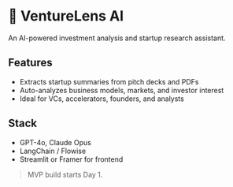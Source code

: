 # 🚀 VentureLens AI

An AI-powered investment analysis and startup research assistant.

## Features
- Extracts startup summaries from pitch decks and PDFs
- Auto-analyzes business models, markets, and investor interest
- Ideal for VCs, accelerators, founders, and analysts

## Stack
- GPT-4o, Claude Opus
- LangChain / Flowise
- Streamlit or Framer for frontend

> MVP build starts Day 1.


